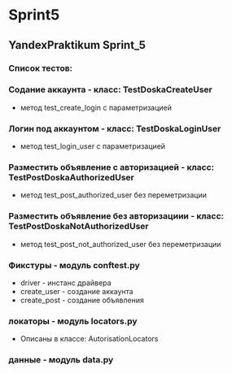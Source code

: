 # Sprint5

## YandexPraktikum Sprint_5

### Список тестов:

### Содание аккаунта - класс: TestDoskaCreateUser

- метод test_create_login с параметризацией

### Логин под аккаунтом - класс: TestDoskaLoginUser

- метод test_login_user с параметризацией

### Разместить объявление с авторизацией - класс: TestPostDoskaAuthorizedUser

- метод test_post_authorized_user без переметризации

### Разместить объявление без авторизациии - класс: TestPostDoskaNotAuthorizedUser

- метод test_post_not_authorized_user без переметризации

### Фикстуры - модуль conftest.py

- driver - инстанс драйвера
- create_user - создание аккаунта
- create_post - создание объявления

### локаторы - модуль locators.py

- Описаны в классе: AutorisationLocators

### данные - модуль data.py
